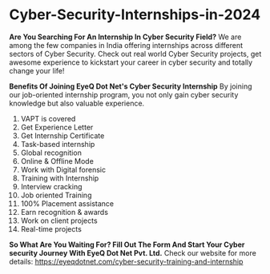 # Cyber-Security-Internships-in-2024

**Are You Searching For An Internship In Cyber Security Field?**
We are among the few companies in India offering internships across different sectors of Cyber Security. Check out real world Cyber Security projects, get awesome experience to kickstart your career in cyber security and totally change your life!

**Benefits Of Joining EyeQ Dot Net's Cyber Security Internship**
By joining our job-oriented internship program, you not only gain cyber security knowledge but also valuable experience.

1. VAPT is covered
2. Get Experience Letter
3. Get Internship Certificate
4. Task-based internship
5. Global recognition
6. Online & Offline Mode
7. Work with Digital forensic
8. Training with Internship
9. Interview cracking
10. Job oriented Training
11. 100% Placement assistance
12. Earn recognition & awards
13. Work on client projects
14. Real-time projects

**So What Are You Waiting For? Fill Out The Form And Start Your Cyber security Journey With EyeQ Dot Net Pvt. Ltd.**
Check our website for more details: https://eyeqdotnet.com/cyber-security-training-and-internship
